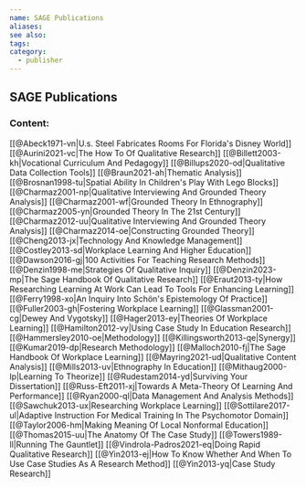 ```yaml
---
name: SAGE Publications
aliases:
see also:
tags:
category:
  - publisher
---
```


## SAGE Publications

### Content:
[[@Abeck1971-vn|U.s. Steel Fabricates Rooms For Florida's Disney World]]
[[@Aurini2021-vc|The How To Of Qualitative Research]]
[[@Billett2003-kh|Vocational Curriculum And Pedagogy]]
[[@Billups2020-od|Qualitative Data Collection Tools]]
[[@Braun2021-ah|Thematic Analysis]]
[[@Brosnan1998-tu|Spatial Ability In Children's Play With Lego Blocks]]
[[@Charmaz2001-np|Qualitative Interviewing And Grounded Theory Analysis]]
[[@Charmaz2001-wf|Grounded Theory In Ethnography]]
[[@Charmaz2005-yn|Grounded Theory In The 21st Century]]
[[@Charmaz2012-uu|Qualitative Interviewing And Grounded Theory Analysis]]
[[@Charmaz2014-oe|Constructing Grounded Theory]]
[[@Cheng2013-jx|Technology And Knowledge Management]]
[[@Costley2013-sd|Workplace Learning And Higher Education]]
[[@Dawson2016-gj|100 Activities For Teaching Research Methods]]
[[@Denzin1998-me|Strategies Of Qualitative Inquiry]]
[[@Denzin2023-mp|The Sage Handbook Of Qualitative Research]]
[[@Eraut2013-ty|How Researching Learning At Work Can Lead To Tools For Enhancing Learning]]
[[@Ferry1998-xo|An Inquiry Into Schön's Epistemology Of Practice]]
[[@Fuller2003-gh|Fostering Workplace Learning]]
[[@Glassman2001-cg|Dewey And Vygotsky]]
[[@Hager2013-ey|Theories Of Workplace Learning]]
[[@Hamilton2012-vy|Using Case Study In Education Research]]
[[@Hammersley2010-oe|Methodology]]
[[@Killingsworth2013-qe|Synergy]]
[[@Kumar2019-dp|Research Methodology]]
[[@Malloch2010-fj|The Sage Handbook Of Workplace Learning]]
[[@Mayring2021-ud|Qualitative Content Analysis]]
[[@Mills2013-uv|Ethnography In Education]]
[[@Mithaug2000-lp|Learning To Theorize]]
[[@Rudestam2014-yd|Surviving Your Dissertation]]
[[@Russ-Eft2011-xj|Towards A Meta-Theory Of Learning And Performance]]
[[@Ryan2000-ql|Data Management And Analysis Methods]]
[[@Sawchuk2013-ux|Researching Workplace Learning]]
[[@Sottilare2017-ul|Adaptive Instruction For Medical Training In The Psychomotor Domain]]
[[@Taylor2006-hm|Making Meaning Of Local Nonformal Education]]
[[@Thomas2015-uu|The Anatomy Of The Case Study]]
[[@Towers1989-ll|Running The Gauntlet]]
[[@Vindrola-Padros2021-eq|Doing Rapid Qualitative Research]]
[[@Yin2013-ej|How To Know Whether And When To Use Case Studies As A Research Method]]
[[@Yin2013-yq|Case Study Research]]